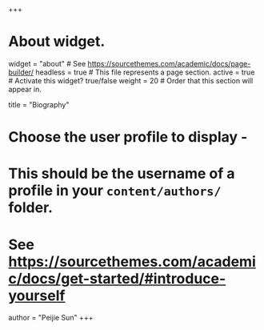 +++
# About widget.
widget = "about"  # See https://sourcethemes.com/academic/docs/page-builder/
headless = true  # This file represents a page section.
active = true  # Activate this widget? true/false
weight = 20  # Order that this section will appear in.

title = "Biography"

# Choose the user profile to display -
# This should be the username of a profile in your `content/authors/` folder.
# See https://sourcethemes.com/academic/docs/get-started/#introduce-yourself
author = "Peijie Sun"
+++
